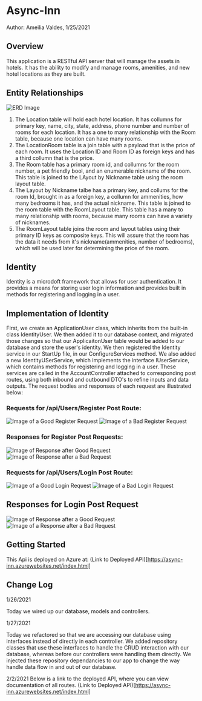 ﻿# Async-Inn
Author: Ameilia Valdes, 1/25/2021

## Overview
This application is a RESTful API server that will manage the assets in hotels. It has the ability to modify and manage rooms, amenities, and new hotel locations as they are built. 

## Entity Relationships
![ERD Image](../../../../../assets/Async_Inn_Erd.png)

1. The Location table will hold each hotel location. It has collumns for primary key, name, city, state, address, phone number and number of rooms for each location. It has a one to many relationship with the Room table, because one location can have many rooms.
2. The LocationRoom table is a join table with a payload that is the price of each room. It uses the Location ID and Room ID as foreign keys and has a third collumn that is the price. 
3. The Room table has a primary room id, and collumns for the room number, a pet friendly bool, and an enumerable nickname of the room. This table is joined to the LAyout by Nickname table using the room layout table.
4. The Layout by Nickname talbe has a primary key, and collums for the room Id, brought in as a foreign key, a collumn for ammenities, how many bedrooms it has, and the actual nickname. This table is joined to the room table with the RoomLayout table. This table has a many to many relationship with rooms, because many rooms can have a variety of nicknames.
5. The RoomLayout table joins the room and layout tables using their primary ID keys as composite keys. This will assure that the room has the data it needs from it's nickname(ammenities, number of bedrooms), which will be used later for determining the price of the room.



## Identity

Identity is a microdoft framework that allows for user authentication. It provides a means for storing user login information and provides built in methods for registering and logging in a user. 

## Implementation of Identity
First, we create an ApplicationUser class, which inherits from the built-in class IdentityUser. We then added it to our database context, and migrated those changes so that our ApplicaitonUser table would be added to our database and store the user's identity. We then registered the Identity service in our StartUp file, in our ConfigureServices method. We also added a new IdentityUSerService, which implements the interface IUserService, which contains methods for registering and logging in a user. These services are called in the AccountController attached to corresponding post routes, using both inbound and outbound DTO's to refine inputs and data outputs. The request bodies and responses of each request are illustrated below:
### Requests for /api/Users/Register Post Route:
![Image of a Good Register Request](./assets/Register.RequestBody.png)
![Image of a Bad  Register Request](./assets/Register.Request.Bad.png)
### Responses for Register Post Requests:
![Image of Response after Good Request](./assets/Register.Response.png)
![Image of Response after a Bad Request](./assets/Register.Response.Bad.png)
### Requests for /api/Users/Login Post Route:
![Image of a Good Login Request](./assets/Login.Request.Body.Auth.png)
![Image of a Bad Login Request](./assets/Login.Request.Body.UnAuth.png)
## Responses for Login Post Request
![Image of Response after a Good Request](./assets/Login.Response.Auth.png)
![Image of a Response after a Bad Request](./assets/Login.Response.UnAuth.png)

## Getting Started 
This Api is deployed on Azure at: (Link to Deployed API)[https://async-inn.azurewebsites.net/index.html]

## Change Log

1/26/2021

Today we wired up our database, models and controllers.

1/27/2021

Today we refactored so that we are accessing our database using interfaces instead of directly in each controller. We added repository classes that use these interfaces to handle the CRUD interaction with our database, whereas before our controllers were handling them directly. We injected these repository dependancies to our app to change the way handle data flow in and out of our database.

2/2/2021
Below is a link to the deployed API, where you can view documentation of all routes.
(Link to Deployed API)[https://async-inn.azurewebsites.net/index.html]



